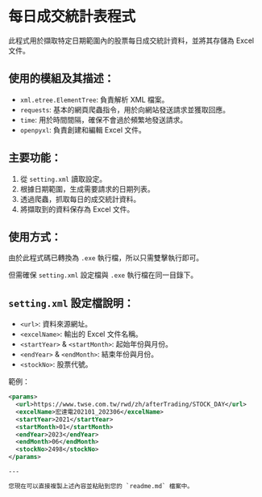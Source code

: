 # 每日成交統計表程式

此程式用於擷取特定日期範圍內的股票每日成交統計資料，並將其存儲為 Excel 文件。

## 使用的模組及其描述：

- `xml.etree.ElementTree`: 負責解析 XML 檔案。
- `requests`: 基本的網頁爬蟲指令，用於向網站發送請求並獲取回應。
- `time`: 用於時間間隔，確保不會過於頻繁地發送請求。
- `openpyxl`: 負責創建和編輯 Excel 文件。

## 主要功能：

1. 從 `setting.xml` 讀取設定。
2. 根據日期範圍，生成需要請求的日期列表。
3. 透過爬蟲，抓取每日的成交統計資料。
4. 將擷取到的資料保存為 Excel 文件。

## 使用方式：

由於此程式碼已轉換為 `.exe` 執行檔，所以只需雙擊執行即可。

但需確保 `setting.xml` 設定檔與 `.exe` 執行檔在同一目錄下。

## `setting.xml` 設定檔說明：

- `<url>`: 資料來源網址。
- `<excelName>`: 輸出的 Excel 文件名稱。
- `<startYear>` & `<startMonth>`: 起始年份與月份。
- `<endYear>` & `<endMonth>`: 結束年份與月份。
- `<stockNo>`: 股票代號。

範例：

```xml
<params>
  <url>https://www.twse.com.tw/rwd/zh/afterTrading/STOCK_DAY</url>
  <excelName>宏達電202101_202306</excelName>
  <startYear>2021</startYear>
  <startMonth>01</startMonth>
  <endYear>2023</endYear>
  <endMonth>06</endMonth>
  <stockNo>2498</stockNo>
</params>

---

您現在可以直接複製上述內容並粘貼到您的 `readme.md` 檔案中。
